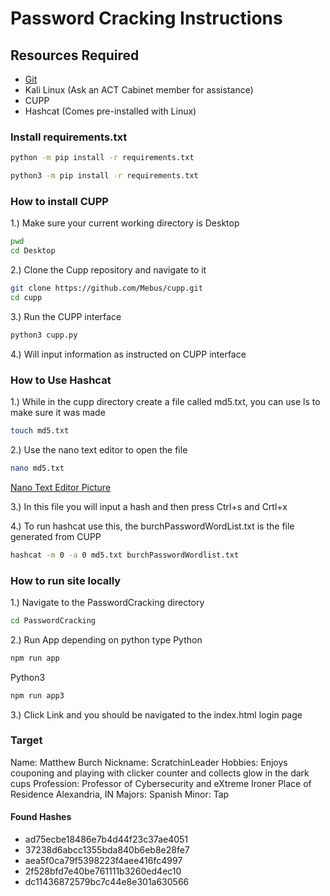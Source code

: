 # Password Cracking Instructions

## Resources Required

- [Git](https://git-scm.com/downloads)
- Kali Linux (Ask an ACT Cabinet member for assistance)
- CUPP
- Hashcat (Comes pre-installed with Linux)

### Install requirements.txt

```sh
python -m pip install -r requirements.txt
```

```sh
python3 -m pip install -r requirements.txt
```

### How to install CUPP

1.) Make sure your current working directory is Desktop

```sh
pwd
cd Desktop
```

2.) Clone the Cupp repository and navigate to it

```sh
git clone https://github.com/Mebus/cupp.git
cd cupp
```

3.) Run the CUPP interface

```sh
python3 cupp.py
```

4.) Will input information as instructed on CUPP interface

### How to Use Hashcat

1.) While in the cupp directory create a file called md5.txt, you can use ls to make sure it was made

```sh
touch md5.txt
```

2.) Use the nano text editor to open the file

```sh
nano md5.txt
```

[Nano Text Editor Picture](assets/image.png)

3.) In this file you will input a hash and then press Ctrl+s and Crtl+x

4.) To run hashcat use this, the burchPasswordWordList.txt is the file generated from CUPP

```sh
hashcat -m 0 -a 0 md5.txt burchPasswordWordlist.txt
```

### How to run site locally

1.) Navigate to the PasswordCracking directory

```sh
cd PasswordCracking
```

2.) Run App depending on python type
Python

```sh
npm run app
```

Python3

```sh
npm run app3
```

3.) Click Link and you should be navigated to the index.html login page

### Target

Name: Matthew Burch
Nickname: ScratchinLeader
Hobbies: Enjoys couponing and playing with clicker counter and collects glow in the dark cups
Profession: Professor of Cybersecurity and eXtreme Ironer
Place of Residence Alexandria, IN
Majors: Spanish
Minor: Tap

#### Found Hashes

- ad75ecbe18486e7b4d44f23c37ae4051
- 37238d6abcc1355bda840b6eb8e28fe7
- aea5f0ca79f5398223f4aee416fc4997
- 2f528bfd7e40be761111b3260ed4ec10
- dc11436872579bc7c44e8e301a630566
